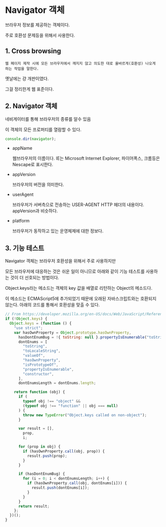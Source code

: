 # Navigator 객체

브라우저 정보를 제공하는 객체이다.

주로 호환성 문제등을 위해서 사용한다.

## 1. Cross browsing

    웹 페이지 제작 시에 모든 브라우저에서 깨지지 않고 의도한 대로 올바르게(호환성) 나오게 하는 작업을 말한다.

옛날에는 걍 개판이였다.

그걸 정리한게 웹 표준이다.

## 2. Navigator 객체

네비게이터를 통해 브라우저의 종류를 알수 있음

이 객체의 모든 프로퍼티를 열람할 수 있다.

```js
console.dir(navigator);
```

- appName

  웹브라우저의 이름이다. IE는 Microsoft Internet Explorer, 파이어폭스, 크롬등은 Nescape로 표시한다.

- appVersion

  브라우저의 버전을 의미한다.

- userAgent

  브라우저가 서버측으로 전송하는 USER-AGENT HTTP 헤더의 내용이다. appVersion과 비슷하다.

- platform

  브라우저가 동작하고 있는 운영체제에 대한 정보다.

## 3. 기능 테스트

Navigator 객체는 브라우저 호환성을 위해서 주로 사용하지만

모든 브라우저에 대응하는 것은 쉬운 일이 아니므로 아래와 같이 기능 테스트를 사용하는 것이 더 선호되는 방법이다.

Object.keys라는 메소드는 객체의 key 값을 배열로 리턴하는 Object의 메소드다.

이 메소드는 ECMAScript5에 추가되었기 때문에 오래된 자바스크립트와는 호환되지 않는다. 아래의 코드를 통해서 호환성을 맞출 수 있다.

```js
// From https://developer.mozilla.org/en-US/docs/Web/JavaScript/Reference/Global_Objects/Object/keys
if (!Object.keys) {
  Object.keys = (function () {
    "use strict";
    var hasOwnProperty = Object.prototype.hasOwnProperty,
      hasDontEnumBug = !{ toString: null }.propertyIsEnumerable("toString"),
      dontEnums = [
        "toString",
        "toLocaleString",
        "valueOf",
        "hasOwnProperty",
        "isPrototypeOf",
        "propertyIsEnumerable",
        "constructor",
      ],
      dontEnumsLength = dontEnums.length;

    return function (obj) {
      if (
        typeof obj !== "object" &&
        (typeof obj !== "function" || obj === null)
      ) {
        throw new TypeError("Object.keys called on non-object");
      }

      var result = [],
        prop,
        i;

      for (prop in obj) {
        if (hasOwnProperty.call(obj, prop)) {
          result.push(prop);
        }
      }

      if (hasDontEnumBug) {
        for (i = 0; i < dontEnumsLength; i++) {
          if (hasOwnProperty.call(obj, dontEnums[i])) {
            result.push(dontEnums[i]);
          }
        }
      }
      return result;
    };
  })();
}
```
